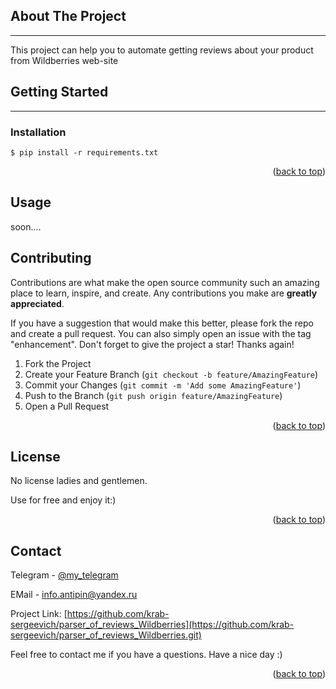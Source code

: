 <!-- ABOUT THE PROJECT -->

## About The Project

___

This project can help you to automate getting reviews about your product from Wildberries web-site


<!-- GETTING STARTED -->

## Getting Started

___
### Installation

```$ pip install -r requirements.txt```

<p align="right">(<a href="#readme-top">back to top</a>)</p>



<!-- USAGE EXAMPLES -->

## Usage

soon....

<!-- CONTRIBUTING -->
## Contributing

Contributions are what make the open source community such an amazing place to learn, inspire, and create. Any contributions you make are **greatly appreciated**.

If you have a suggestion that would make this better, please fork the repo and create a pull request. You can also simply open an issue with the tag "enhancement".
Don't forget to give the project a star! Thanks again!

1. Fork the Project
2. Create your Feature Branch (`git checkout -b feature/AmazingFeature`)
3. Commit your Changes (`git commit -m 'Add some AmazingFeature'`)
4. Push to the Branch (`git push origin feature/AmazingFeature`)
5. Open a Pull Request

<p align="right">(<a href="#readme-top">back to top</a>)</p>
<!-- CONTACT -->

<!-- LICENSE -->
## License

No license ladies and gentlemen.

Use for free and enjoy it:)

<p align="right">(<a href="#readme-top">back to top</a>)</p>

## Contact

Telegram - [@my_telegram](https://t.me/krab_sergeevich)

EMail - info.antipin@yandex.ru

Project Link: [https://github.com/krab-sergeevich/parser_of_reviews_Wildberries](https://github.com/krab-sergeevich/parser_of_reviews_Wildberries.git)

Feel free to contact me if you have a questions. Have a nice day :)

<p align="right">(<a href="#readme-top">back to top</a>)</p>

